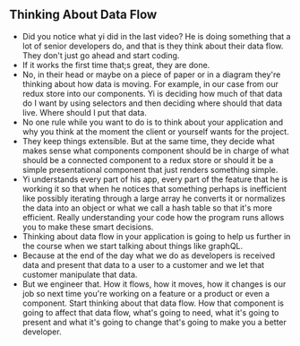 ## Thinking About Data Flow

- Did you notice what yi did in the last video? He is doing something that a lot of senior developers do, and that is they think about their data flow. They don't just go ahead and start coding.
- If it works the first time that;s great, they are done.
- No, in their head or maybe on a piece of paper or in a diagram they're thinking about how data is moving. For example, in our case from our redux store into our components. Yi is deciding how much of that data do I want by using selectors and then deciding where should that data live. Where should I put that data.
- No one rule while you want to do is to think about your application and why you think at the moment the client or yourself wants for the project.
- They keep things extensible. But at the same time, they decide what makes sense what components component should be in charge of what should be a connected component to a redux store or should it be a simple presentational component that just renders something simple.
- Yi understands every part of his app, every part of the feature that he is working it so that when he notices that something perhaps is inefficient like possibly iterating through a large array he converts it or normalizes the data into an object or what we call a hash table so that it's more efficient. Really understanding your code how the program runs allows you to make these smart decisions.
- Thinking about data flow in your application is going to help us further in the course when we start talking about things like graphQL.
- Because at the end of the day what we do as developers is received data and present that data to a user to a customer and we let that customer manipulate that data.
- But we engineer that. How it flows, how it moves, how it changes is our job so next time you're working on a feature or a product or even a component. Start thinking about that data flow. How that component is going to affect that data flow, what's going to need, what it's going to present and what it's going to change that's going to make you a better developer.
